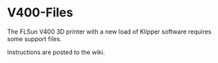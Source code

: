 # V400-Files
The FLSun V400 3D printer with a new load of Klipper software requires some support files.

Instructions are posted to the wiki.
